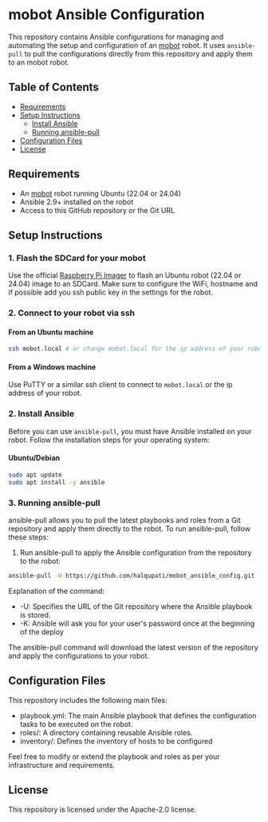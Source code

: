 # mobot Ansible Configuration

This repository contains Ansible configurations for managing and automating the setup and configuration of an [mobot](https://github.com/Ekumen-OS/mobot/) robot. It uses `ansible-pull` to pull the configurations directly from this repository and apply them to an mobot robot.

## Table of Contents

- [Requirements](#requirements)
- [Setup Instructions](#setup-instructions)
  - [Install Ansible](#install-ansible)
  - [Running ansible-pull](#running-ansible-pull)
- [Configuration Files](#configuration-files)
- [License](#license)

## Requirements

- An [mobot](https://github.com/halqupati/mobot.git) robot running Ubuntu (22.04 or 24.04)
- Ansible 2.9+ installed on the robot
- Access to this GitHub repository or the Git URL

## Setup Instructions

### 1. Flash the SDCard for your mobot

Use the official [Raspberry Pi Imager](https://www.raspberrypi.com/software/) to flash an Ubuntu robot (22.04 or 24.04) image to an SDCard. Make sure to configure the WiFi, hostname and if possible add you ssh public key in the settings for the robot.

### 2. Connect to your robot via ssh
#### From an Ubuntu machine

```bash
ssh mobot.local # or change mobot.local for the ip address of your robot
````
#### From a Windows machine

Use PuTTY or a similar ssh client to connect to `mobot.local` or the ip address of your robot.

### 2. Install Ansible

Before you can use `ansible-pull`, you must have Ansible installed on your robot. Follow the installation steps for your operating system:

#### Ubuntu/Debian

```bash
sudo apt update
sudo apt install -y ansible
```

### 3. Running ansible-pull
ansible-pull allows you to pull the latest playbooks and roles from a Git repository and apply them directly to the robot. To run ansible-pull, follow these steps:

  1. Run ansible-pull to apply the Ansible configuration from the repository to the robot:

  ```bash
  ansible-pull -U https://github.com/halqupati/mobot_ansible_config.git -K
  ```

  Explanation of the command:

  - -U: Specifies the URL of the Git repository where the Ansible playbook is stored.
  - -K: Ansible will ask you for your user's password once at the beginning of the deploy
  
  The ansible-pull command will download the latest version of the repository and apply the configurations to your robot.

## Configuration Files
This repository includes the following main files:

- playbook.yml: The main Ansible playbook that defines the configuration tasks to be executed on the robot.
- roles/: A directory containing reusable Ansible roles.
- inventory/: Defines the inventory of hosts to be configured

Feel free to modify or extend the playbook and roles as per your infrastructure and requirements.

## License
This repository is licensed under the Apache-2.0 license.
